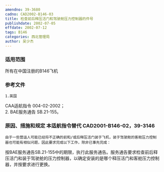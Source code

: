 ```yaml
---
amendno: 39-3680  
cadno: CAD2002-B146-03  
title: 检查前后释压活门和驾驶舱压力控制器的件号  
publishdate: 2002-07-05  
effdate: 2002-07-12  
tags: B146  
categories: 西北管理局  
author: 吴少杰  
---
```

  
### 适用范围  
所有在中国注册的B146飞机  
  
<!--more-->  
### 参考文件  
    1.英国  
CAA适航指令 004-02-2002；  
    2. BAE服务通告 SB.21-155。  
  
### 原因、措施和规定 本适航指令替代 CAD2001-B146-02，39-3146  
    由于一些营运人可能已经将不正确的前和/或后释压活门装于飞机，装于驾驶舱的客舱压力控制器也可能有相似问题，因此要求完成以下工作，除非已事先完成：  
按BAE服务通告SB.21-155中的期限，执行此服务通告。服务通告要求检查前后释压活门和装于驾驶舱的压力控制器，以确定安装的是哪个释压活门和客舱压力控制器，并按要求进行更换。  
